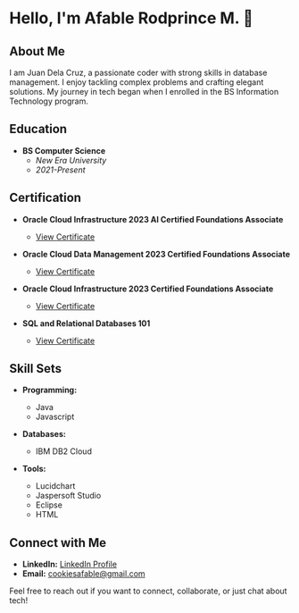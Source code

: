 # Hello, I'm Afable Rodprince M. 👋

## About Me

I am Juan Dela Cruz, a passionate coder with strong skills in database management. I enjoy tackling complex problems and crafting elegant solutions. My journey in tech began when I enrolled in the BS Information Technology program.

## Education

- **BS Computer Science**
  - *New Era University*
  - *2021-Present*

## Certification

- **Oracle Cloud Infrastructure 2023 AI Certified Foundations Associate**
  - [View Certificate](https://catalog-education.oracle.com/pls/certview/sharebadge?id=DCF68DA95DC180BCBB9C788D7F68BD31273EE63382516C785055702F5216AE91)

- **Oracle Cloud Data Management 2023 Certified Foundations Associate**
  - [View Certificate](https://catalog-education.oracle.com/pls/certview/sharebadge?id=7C008C3D384B5B26D9B312E43860892DE7A8A4718FB8AD0F4E821A911610D6E2)

- **Oracle Cloud Infrastructure 2023 Certified Foundations Associate**
  - [View Certificate](https://catalog-education.oracle.com/pls/certview/sharebadge?id=3205E94329C8D3D217C8AFF914899E716F471A1F622B89BBDF1AD8CC390B40EB)

- **SQL and Relational Databases 101**
  - [View Certificate](https://courses.cognitiveclass.ai/certificates/64ec2112776f46e3b64f527d5841999d)

## Skill Sets

- **Programming:**
  - Java
  - Javascript

- **Databases:**
  - IBM DB2 Cloud

- **Tools:**
  - Lucidchart
  - Jaspersoft Studio
  - Eclipse
  - HTML

## Connect with Me

- **LinkedIn:** [LinkedIn Profile](insert_link_here)
- **Email:** cookiesafable@gmail.com

Feel free to reach out if you want to connect, collaborate, or just chat about tech!
